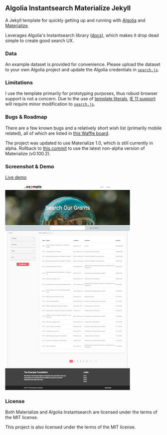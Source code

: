## Algolia Instantsearch Materialize Jekyll

A Jekyll template for quickly getting up and running with [Algolia](https://www.algolia.com/) and [Materialize](http://materializecss.com/).

Leverages Algolia's Instantsearch library ([docs](https://community.algolia.com/instantsearch.js/)), which makes it drop dead simple to create good search UX.

### Data
An example dataset is provided for convenience. Please upload the dataset to your own Algolia project and update the Algolia credentials in [`search.js`](https://github.com/chadokruse/algolia-materialize-jekyll/blob/64371c9300c180de9a416423286b9bd071e05dad/assets/js/search.js#L15).

### Limitations
I use the template primarily for prototyping purposes, thus robust browser support is not a concern. Due to the use of [template literals](https://developer.mozilla.org/en-US/docs/Web/JavaScript/Reference/Template_literals), [IE 11 support](https://caniuse.com/#feat=template-literals) will require minor modification to [`search.js`](https://github.com/chadokruse/algolia-materialize-jekyll/blob/64371c9300c180de9a416423286b9bd071e05dad/assets/js/search.js#L24).

### Bugs & Roadmap
There are a few known bugs and a relatively short wish list (primarily mobile related), all of which are listed in [this Waffle board](https://waffle.io/chadokruse/algolia-materialize-jekyll).

The project was updated to use Materialize 1.0, which is still currently in alpha. Rollback to [this commit](https://github.com/chadokruse/algolia-materialize-jekyll/commit/a1ddca050a006974ad2503ed72a8ce494c549112) to use the latest non-alpha version of Materialize (v0.100.2).

### Screenshot & Demo
[Live demo](https://www.chadkruse.com/algolia-materialize-jekyll/)

![Screenshot](assets/img/algolia-materialize-jekyll.png?raw=true "Screenshot")

### License
Both Materialize and Algolia Instantsearch are licensed under the terms of the MIT license.

This project is also licensed under the terms of the MIT license. 